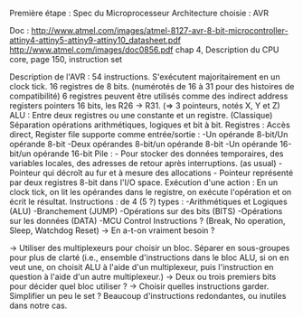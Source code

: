 Première étape : Spec du Microprocesseur
Architecture choisie : AVR

Doc :
http://www.atmel.com/images/atmel-8127-avr-8-bit-microcontroller-attiny4-attiny5-attiny9-attiny10_datasheet.pdf
http://www.atmel.com/images/doc0856.pdf chap 4, Description du CPU core, page 150, instruction set

Description de l'AVR :
54 instructions. S'exécutent majoritairement en un clock tick.
16 registres de 8 bits. (numérotés de 16 à 31 pour des histoires de compatibilité)
6 registres peuvent être utilisés comme des indirect address registers pointers 16 bits, les R26 -> R31. (=> 3 pointeurs, notés X, Y et Z)
ALU : Entre deux registres ou une constante et un registre. (Classique) Séparation opérations arithmétiques, logiques et bit à bit.
Registres : Accès direct, Register file supporte comme entrée/sortie :
	-Un opérande 8-bit/Un opérande 8-bit
	-Deux opérandes 8-bit/un opérande 8-bit
	-Un opérande 16-bit/un opérande 16-bit
Pile : - Pour stocker des données temporaires, des variables locales, des adresses de retour après interruptions. (as usual)
	- Pointeur qui décroît au fur et à mesure des allocations
	- Pointeur représenté par deux registres 8-bit dans l'I/O space.
Exécution d'une action : En un clock tick, on lit les opérandes dans le registre, on exécute l'opération et on écrit le résultat.
Instructions : de 4 (5 ?) types :
	-Arithmétiques et Logiques (ALU)
	-Branchement (JUMP)
	-Opérations sur des bits (BITS)
	-Opérations sur les données (DATA)
	-MCU Control Instructions ? (Break, No operation, Sleep, Watchdog Reset) -> En a-t-on vraiment besoin ?

-> Utiliser des multiplexeurs pour choisir un bloc. Séparer en sous-groupes pour plus de clarté (i.e., ensemble d'instructions dans le bloc ALU, si on en veut une, on choisit ALU à l'aide d'un multiplexeur, puis l'instruction en question à l'aide d'un autre multiplexeur.)
-> Deux ou trois premiers bits pour décider quel bloc utiliser ?
-> Choisir quelles instructions garder. Simplifier un peu le set ? Beaucoup d'instructions redondantes, ou inutiles dans notre cas.




